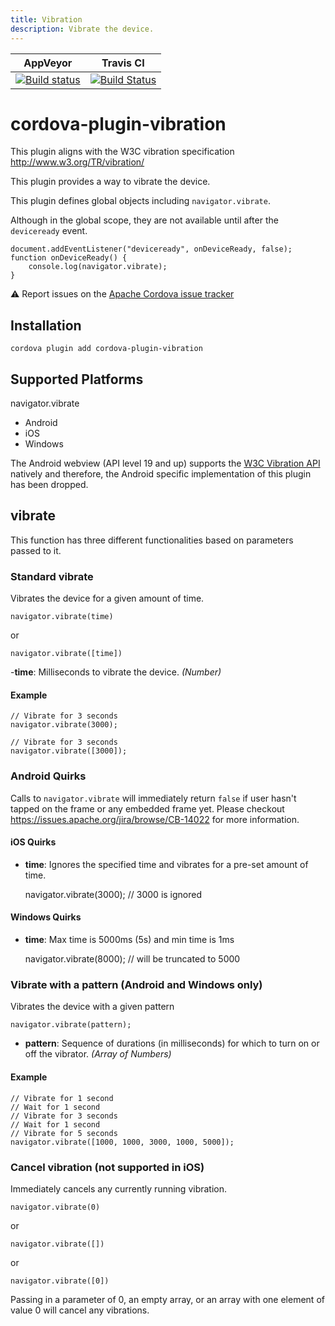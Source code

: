 ```yaml
---
title: Vibration
description: Vibrate the device.
---
```

<!--
# license: Licensed to the Apache Software Foundation (ASF) under one
#         or more contributor license agreements.  See the NOTICE file
#         distributed with this work for additional information
#         regarding copyright ownership.  The ASF licenses this file
#         to you under the Apache License, Version 2.0 (the
#         "License"); you may not use this file except in compliance
#         with the License.  You may obtain a copy of the License at
#
#           http://www.apache.org/licenses/LICENSE-2.0
#
#         Unless required by applicable law or agreed to in writing,
#         software distributed under the License is distributed on an
#         "AS IS" BASIS, WITHOUT WARRANTIES OR CONDITIONS OF ANY
#         KIND, either express or implied.  See the License for the
#         specific language governing permissions and limitations
#         under the License.
-->

|AppVeyor|Travis CI|
|:-:|:-:|
|[![Build status](https://ci.appveyor.com/api/projects/status/github/apache/cordova-plugin-vibration?branch=master)](https://ci.appveyor.com/project/ApacheSoftwareFoundation/cordova-plugin-vibration)|[![Build Status](https://travis-ci.org/apache/cordova-plugin-vibration.svg?branch=master)](https://travis-ci.org/apache/cordova-plugin-vibration)|

# cordova-plugin-vibration

This plugin aligns with the W3C vibration specification http://www.w3.org/TR/vibration/

This plugin provides a way to vibrate the device.

This plugin defines global objects including `navigator.vibrate`.

Although in the global scope, they are not available until after the `deviceready` event.

    document.addEventListener("deviceready", onDeviceReady, false);
    function onDeviceReady() {
        console.log(navigator.vibrate);
    }

:warning: Report issues on the [Apache Cordova issue tracker](https://issues.apache.org/jira/issues/?jql=project%20%3D%20CB%20AND%20status%20in%20%28Open%2C%20%22In%20Progress%22%2C%20Reopened%29%20AND%20resolution%20%3D%20Unresolved%20AND%20component%20%3D%20%22Plugin%20Vibration%22%20ORDER%20BY%20priority%20DESC%2C%20summary%20ASC%2C%20updatedDate%20DESC)


## Installation

    cordova plugin add cordova-plugin-vibration

## Supported Platforms

navigator.vibrate

- Android
- iOS
- Windows


The Android webview (API level 19 and up) supports the [W3C Vibration API](https://www.w3.org/TR/vibration/) natively and therefore, the Android specific implementation of this plugin has been dropped.

## vibrate

This function has three different functionalities based on parameters passed to it.

### Standard vibrate

Vibrates the device for a given amount of time.

    navigator.vibrate(time)

or

    navigator.vibrate([time])


-__time__: Milliseconds to vibrate the device. _(Number)_

#### Example

    // Vibrate for 3 seconds
    navigator.vibrate(3000);

    // Vibrate for 3 seconds
    navigator.vibrate([3000]);

### Android Quirks

Calls to `navigator.vibrate` will immediately return `false` if user hasn't tapped on the frame or any embedded frame yet. Please checkout https://issues.apache.org/jira/browse/CB-14022 for more information.


#### iOS Quirks

- __time__: Ignores the specified time and vibrates for a pre-set amount of time.

    navigator.vibrate(3000); // 3000 is ignored

#### Windows Quirks

- __time__: Max time is 5000ms (5s) and min time is 1ms

    navigator.vibrate(8000); // will be truncated to 5000

### Vibrate with a pattern (Android and Windows only)
Vibrates the device with a given pattern

    navigator.vibrate(pattern);

- __pattern__: Sequence of durations (in milliseconds) for which to turn on or off the vibrator. _(Array of Numbers)_

#### Example

    // Vibrate for 1 second
    // Wait for 1 second
    // Vibrate for 3 seconds
    // Wait for 1 second
    // Vibrate for 5 seconds
    navigator.vibrate([1000, 1000, 3000, 1000, 5000]);


### Cancel vibration (not supported in iOS)

Immediately cancels any currently running vibration.

    navigator.vibrate(0)

or

    navigator.vibrate([])

or

    navigator.vibrate([0])

Passing in a parameter of 0, an empty array, or an array with one element of value 0 will cancel any vibrations.
